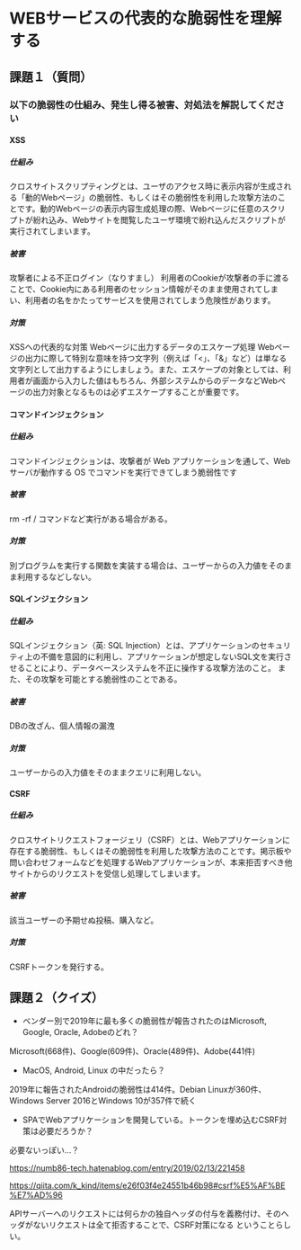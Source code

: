 # WEBサービスの代表的な脆弱性を理解する

## 課題１（質問）

### 以下の脆弱性の仕組み、発生し得る被害、対処法を解説してください


#### XSS

##### 仕組み

クロスサイトスクリプティングとは、ユーザのアクセス時に表示内容が生成される「動的Webページ」の脆弱性、もしくはその脆弱性を利用した攻撃方法のことです。動的Webページの表示内容生成処理の際、Webページに任意のスクリプトが紛れ込み、Webサイトを閲覧したユーザ環境で紛れ込んだスクリプトが実行されてしまいます。

##### 被害

攻撃者による不正ログイン（なりすまし）
利用者のCookieが攻撃者の手に渡ることで、Cookie内にある利用者のセッション情報がそのまま使用されてしまい、利用者の名をかたってサービスを使用されてしまう危険性があります。

##### 対策

XSSへの代表的な対策
Webページに出力するデータのエスケープ処理
Webページの出力に際して特別な意味を持つ文字列（例えば「<」、「&」など）は単なる文字列として出力するようにしましょう。また、エスケープの対象としては、利用者が画面から入力した値はもちろん、外部システムからのデータなどWebページの出力対象となるものは必ずエスケープすることが重要です。

#### コマンドインジェクション

##### 仕組み

コマンドインジェクションは、攻撃者が Web アプリケーションを通して、Web サーバが動作する OS でコマンドを実行できてしまう脆弱性です

##### 被害

rm -rf / コマンドなど実行がある場合がある。

##### 対策

別ブログラムを実行する関数を実装する場合は、ユーザーからの入力値をそのまま利用するなどしない。

#### SQLインジェクション

##### 仕組み

SQLインジェクション（英: SQL Injection）とは、アプリケーションのセキュリティ上の不備を意図的に利用し、アプリケーションが想定しないSQL文を実行させることにより、データベースシステムを不正に操作する攻撃方法のこと。 また、その攻撃を可能とする脆弱性のことである。

##### 被害
DBの改ざん、個人情報の漏洩

##### 対策
ユーザーからの入力値をそのままクエリに利用しない。

#### CSRF

##### 仕組み

クロスサイトリクエストフォージェリ（CSRF）とは、Webアプリケーションに存在する脆弱性、もしくはその脆弱性を利用した攻撃方法のことです。掲示板や問い合わせフォームなどを処理するWebアプリケーションが、本来拒否すべき他サイトからのリクエストを受信し処理してしまいます。

##### 被害

該当ユーザーの予期せぬ投稿、購入など。

##### 対策

CSRFトークンを発行する。

## 課題２（クイズ）

- ベンダー別で2019年に最も多くの脆弱性が報告されたのはMicrosoft, Google, Oracle, Adobeのどれ？

Microsoft(668件)、Google(609件)、Oracle(489件)、Adobe(441件)

- MacOS, Android, Linux の中だったら？

2019年に報告されたAndroidの脆弱性は414件。Debian Linuxが360件、Windows Server 2016とWindows 10が357件で続く

- SPAでWebアプリケーションを開発している。トークンを埋め込むCSRF対策は必要だろうか？

必要ないっぽい…？

https://numb86-tech.hatenablog.com/entry/2019/02/13/221458

https://qiita.com/k_kind/items/e26f03f4e24551b46b98#csrf%E5%AF%BE%E7%AD%96

APIサーバーへのリクエストには何らかの独自ヘッダの付与を義務付け、そのヘッダがないリクエストは全て拒否することで、CSRF対策になる ということらしい。
